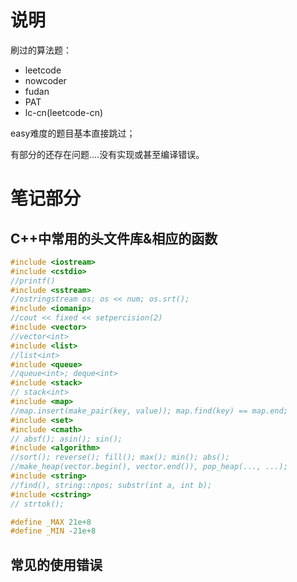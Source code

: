# 说明
刷过的算法题：
- leetcode
- nowcoder
- fudan
- PAT
- lc-cn(leetcode-cn) 

easy难度的题目基本直接跳过；

有部分的还存在问题....没有实现或甚至编译错误。


# 笔记部分
## C++中常用的头文件库&相应的函数
```C++
#include <iostream>
#include <cstdio>
//printf()
#include <sstream>
//ostringstream os; os << num; os.srt();
#include <iomanip>
//cout << fixed << setpercision(2)
#include <vector>
//vector<int>
#include <list>
//list<int>
#include <queue>
//queue<int>; deque<int>
#include <stack>
// stack<int>
#include <map>
//map.insert(make_pair(key, value)); map.find(key) == map.end;
#include <set>
#include <cmath>
// absf(); asin(); sin();
#include <algorithm>
//sort(); reverse(); fill(); max(); min(); abs();
//make_heap(vector.begin(), vector.end()), pop_heap(..., ...);
#include <string>
//find(), string::npos; substr(int a, int b);
#include <cstring>
// strtok();

#define _MAX 21e+8
#define _MIN -21e+8
```

## 常见的使用错误
